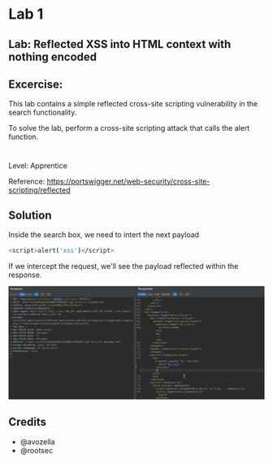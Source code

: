 # Lab 1

## Lab: Reflected XSS into HTML context with nothing encoded

## Excercise: 
This lab contains a simple reflected cross-site scripting vulnerability in the search functionality.

To solve the lab, perform a cross-site scripting attack that calls the alert function.
#
Level: Apprentice

Reference: https://portswigger.net/web-security/cross-site-scripting/reflected

## Solution

Inside the search box, we need to intert the next payload 

````bash
<script>alert('xss')</script>
````

If we intercept the request, we'll see the payload reflected within the response.

![Alt text](images/lab1_solution.png?raw=true "lab1_solution")

## Credits

+ @avozella
+ @rootsec